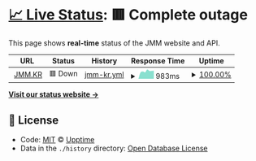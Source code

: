 # [📈 Live Status](https://status.jmm.kr): <!--live status--> **🟥 Complete outage**

This page shows **real-time** status of the JMM website and API.

<!--start: status pages-->
<!-- This summary is generated by Upptime (https://github.com/upptime/upptime) -->
<!-- Do not edit this manually, your changes will be overwritten -->
<!-- prettier-ignore -->
| URL | Status | History | Response Time | Uptime |
| --- | ------ | ------- | ------------- | ------ |
| <img alt="" src="https://icons.duckduckgo.com/ip3/jmm.kr.ico" height="13"> [JMM.KR](https://jmm.kr) | 🟥 Down | [jmm-kr.yml](https://github.com/gwanryo/upptime/commits/HEAD/history/jmm-kr.yml) | <details><summary><img alt="Response time graph" src="./graphs/jmm-kr/response-time-week.png" height="20"> 983ms</summary><br><a href="https://status.jmm.kr/history/jmm-kr"><img alt="Response time 1044" src="https://img.shields.io/endpoint?url=https%3A%2F%2Fraw.githubusercontent.com%2Fgwanryo%2Fupptime%2FHEAD%2Fapi%2Fjmm-kr%2Fresponse-time.json"></a><br><a href="https://status.jmm.kr/history/jmm-kr"><img alt="24-hour response time 878" src="https://img.shields.io/endpoint?url=https%3A%2F%2Fraw.githubusercontent.com%2Fgwanryo%2Fupptime%2FHEAD%2Fapi%2Fjmm-kr%2Fresponse-time-day.json"></a><br><a href="https://status.jmm.kr/history/jmm-kr"><img alt="7-day response time 983" src="https://img.shields.io/endpoint?url=https%3A%2F%2Fraw.githubusercontent.com%2Fgwanryo%2Fupptime%2FHEAD%2Fapi%2Fjmm-kr%2Fresponse-time-week.json"></a><br><a href="https://status.jmm.kr/history/jmm-kr"><img alt="30-day response time 1014" src="https://img.shields.io/endpoint?url=https%3A%2F%2Fraw.githubusercontent.com%2Fgwanryo%2Fupptime%2FHEAD%2Fapi%2Fjmm-kr%2Fresponse-time-month.json"></a><br><a href="https://status.jmm.kr/history/jmm-kr"><img alt="1-year response time 1044" src="https://img.shields.io/endpoint?url=https%3A%2F%2Fraw.githubusercontent.com%2Fgwanryo%2Fupptime%2FHEAD%2Fapi%2Fjmm-kr%2Fresponse-time-year.json"></a></details> | <details><summary><a href="https://status.jmm.kr/history/jmm-kr">100.00%</a></summary><a href="https://status.jmm.kr/history/jmm-kr"><img alt="All-time uptime 99.65%" src="https://img.shields.io/endpoint?url=https%3A%2F%2Fraw.githubusercontent.com%2Fgwanryo%2Fupptime%2FHEAD%2Fapi%2Fjmm-kr%2Fuptime.json"></a><br><a href="https://status.jmm.kr/history/jmm-kr"><img alt="24-hour uptime 100.00%" src="https://img.shields.io/endpoint?url=https%3A%2F%2Fraw.githubusercontent.com%2Fgwanryo%2Fupptime%2FHEAD%2Fapi%2Fjmm-kr%2Fuptime-day.json"></a><br><a href="https://status.jmm.kr/history/jmm-kr"><img alt="7-day uptime 100.00%" src="https://img.shields.io/endpoint?url=https%3A%2F%2Fraw.githubusercontent.com%2Fgwanryo%2Fupptime%2FHEAD%2Fapi%2Fjmm-kr%2Fuptime-week.json"></a><br><a href="https://status.jmm.kr/history/jmm-kr"><img alt="30-day uptime 99.28%" src="https://img.shields.io/endpoint?url=https%3A%2F%2Fraw.githubusercontent.com%2Fgwanryo%2Fupptime%2FHEAD%2Fapi%2Fjmm-kr%2Fuptime-month.json"></a><br><a href="https://status.jmm.kr/history/jmm-kr"><img alt="1-year uptime 99.39%" src="https://img.shields.io/endpoint?url=https%3A%2F%2Fraw.githubusercontent.com%2Fgwanryo%2Fupptime%2FHEAD%2Fapi%2Fjmm-kr%2Fuptime-year.json"></a></details>

<!--end: status pages-->

[**Visit our status website →**](https://status.jmm.kr)

## 📄 License

- Code: [MIT](./LICENSE) © [Upptime](https://upptime.js.org)
- Data in the `./history` directory: [Open Database License](https://opendatacommons.org/licenses/odbl/1-0/)
